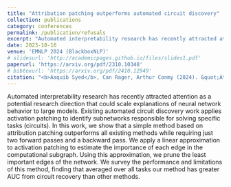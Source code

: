 ```yaml
---
title: "Attribution patching outperforms automated circuit discovery"
collection: publications
category: conferences
permalink: /publication/refusals
excerpt: "Automated interpretability research has recently attracted attention as a potential research direction that could scale explanations of neural network behavior to large models. In this work, we show that a simple method based on attribution patching outperforms all existing methods while requiring just two forward passes and a backward pass."
date: 2023-10-16
venue: 'EMNLP 2024 (BlackboxNLP)'
# slidesurl: 'http://academicpages.github.io/files/slides1.pdf'
paperurl: 'https://arxiv.org/pdf/2310.10348'
# bibtexurl: 'https://arxiv.org/pdf/2410.12949'
citation: "<b>Aaquib Syed</b>, Can Rager, Arthur Conmy (2024). &quot;Attribution patching outperforms automated circuit discovery&quot; <i>BlackboxNLP @ EMNLP 2024</i>."
---
```

Automated interpretability research has recently attracted attention as a potential research direction that could scale explanations of neural network behavior to large models. Existing automated circuit discovery work applies activation patching to identify subnetworks responsible for solving specific tasks (circuits). In this work, we show that a simple method based on attribution patching outperforms all existing methods while requiring just two forward passes and a backward pass. We apply a linear approximation to activation patching to estimate the importance of each edge in the computational subgraph. Using this approximation, we prune the least important edges of the network. We survey the performance and limitations of this method, finding that averaged over all tasks our method has greater AUC from circuit recovery than other methods.
